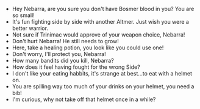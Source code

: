 - Hey Nebarra, are you sure you don't have Bosmer blood in you? You are so small!
- It's fun fighting side by side with another Altmer. Just wish you were a better warrior.
- Not sure if Trinimac would approve of your weapon choice, Nebarra!
- Don't hurt Nebarra! He still needs to grow!
- Here, take a healing potion, you look like you could use one!
- Don't worry, I'll protect you, Nebarra!
- How many bandits did you kill, Nebarra?
- How does it feel having fought for the wrong Side?
- I don't like your eating habbits, it's strange at best...to eat with a helmet on.
- You are spilling way too much of your drinks on your helmet, you need a bib!
- I'm curious, why not take off that helmet once in a while?
